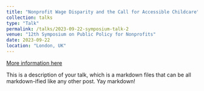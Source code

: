```yaml
---
title: "Nonprofit Wage Disparity and the Call for Accessible Childcare""
collection: talks
type: "Talk"
permalink: /talks/2023-09-22-symposium-talk-2
venue: "12th Symposium on Public Policy for Nonprofits"
date: 2023-09-22
location: "London, UK"
---
```


[More information here](http://example2.com)

This is a description of your talk, which is a markdown files that can be all markdown-ified like any other post. Yay markdown!
